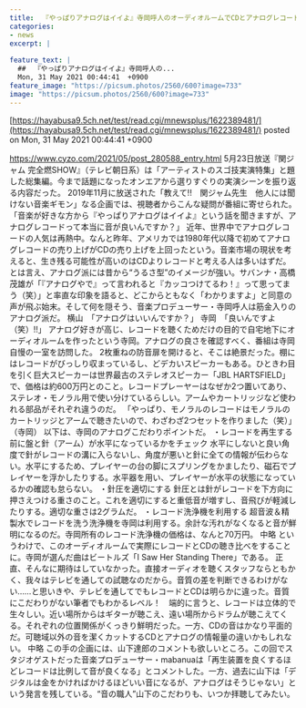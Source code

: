 ```yaml
---
title:  『やっぱりアナログはイイよ』寺岡呼人のオーディオルームでCDとアナログレコードの“違い”をテレビで聴き比べ  
categories:
- news
excerpt: |
  
feature_text: |
  ##  『やっぱりアナログはイイよ』寺岡呼人の...
  Mon, 31 May 2021 00:44:41  +0900
feature_image: "https://picsum.photos/2560/600?image=733"
image: "https://picsum.photos/2560/600?image=733"
---
```


[https://hayabusa9.5ch.net/test/read.cgi/mnewsplus/1622389481/](https://hayabusa9.5ch.net/test/read.cgi/mnewsplus/1622389481/)
posted on Mon, 31 May 2021 00:44:41  +0900

<!--more-->

https://www.cyzo.com/2021/05/post_280588_entry.html 5月23日放送『関ジャム 完全燃SHOW』（テレビ朝日系）は「アーティストのスゴ技実演特集」と題した総集編。今まで話題になったオンエアから選りすぐりの実演シーンを振り返る内容だった。 2019年11月に放送された「教えて!!　関ジャム先生　他人には聞けない音楽ギモン」なる企画では、視聴者からこんな疑問が番組に寄せられた。 「音楽が好きな方から『やっぱりアナログはイイよ』という話を聞きますが、アナログレコードって本当に音が良いんですか？」 近年、世界中でアナログレコードの人気は再熱中。なんと昨年、アメリカでは1980年代以降で初めてアナログレコードの売り上げがCDの売り上げを上回ったという。音楽市場の現状を考えると、生き残る可能性が高いのはCDよりレコードと考える人は多いはずだ。 とは言え、アナログ派には昔から“うるさ型”のイメージが強い。サバンナ・高橋茂雄が「『アナログやで』って言われると『カッコつけてるわ！』って思ってまう（笑）」と率直な印象を語ると、どこからともなく「わかりますよ」と同意の声が飛ぶ始末。そして何を隠そう、音楽プロデューサー・寺岡呼人は筋金入りのアナログ派だ。 横山　「アナログはいいんですか？」 寺岡　「良いんですよ（笑）!!」 アナログ好きが高じ、レコードを聴くためだけの目的で自宅地下にオーディオルームを作ったという寺岡。アナログの良さを確認すべく、番組は寺岡自慢の一室を訪問した。 2枚重ねの防音扉を開けると、そこは絶景だった。棚にはレコードがびっしり収まっているし、どデカいスピーカーもある。ひときわ目を引く巨大スピーカーは世界最古のステレオスピーカー「JBL HARTSFIELD」で、価格は約600万円とのこと。レコードプレーヤーはなぜか2つ置いてあり、ステレオ・モノラル用で使い分けているらしい。アームやカートリッジなど使われる部品がそれぞれ違うのだ。 「やっぱり、モノラルのレコードはモノラルのカートリッジとアームで聴きたいので、わざわざ2つセットを作りました（笑）」（寺岡） 以下は、寺岡のアナログこだわりポイントだ。 ・レコードを再生する前に盤と針（アーム）が水平になっているかをチェック 水平にしないと良い角度で針がレコードの溝に入らないし、角度が悪いと針に全ての情報が伝わらない。水平にするため、プレイヤーの台の脚にスプリングをかましたり、磁石でプレイヤーを浮かしたりする。水平器を用い、プレイヤーが水平の状態になっているかの確認も怠らない。 ・針圧を適切にする 針圧とは針がレコードを下方向に押さえつける重さのこと。これを適切にすると重低音が増すし、音飛びが軽減したりする。適切な重さは2グラムだ。 ・レコード洗浄機を利用する 超音波＆精製水でレコードを洗う洗浄機を寺岡は利用する。余計な汚れがなくなると音が鮮明になるのだ。寺岡所有のレコード洗浄機の価格は、なんと70万円。 中略 というわけで、このオーディオルームで実際にレコードとCDの聴き比べをすることに。寺岡が選んだ曲はビートルズ「I Saw Her Standing There」である。 正直、そんなに期待はしていなかった。直接オーディオを聴くスタッフならともかく、我々はテレビを通しての試聴なのだから。音質の差を判断できるわけがない……と思いきや、テレビを通してでもレコードとCDは明らかに違った。音質にこだわりがない筆者でもわかるレベル！　端的に言うと、レコードは立体的で生々しい。近い場所からはギターが聴こえ、遠い場所からドラムが聴こえてくる。それぞれの位置関係がくっきり鮮明だった。一方、CDの音はかなり平面的だ。可聴域以外の音を潔くカットするCDとアナログの情報量の違いかもしれない。 中略 この手の企画には、山下達郎のコメントも欲しいところ。この回でスタジオゲストだった音楽プロデューサー・mabanuaは「再生装置を良くするほどレコードは比例して音が良くなる」とコメントした。一方、過去に山下は「デジタルは金をかければかけるほどいい音になるが、アナログはそうじゃない」という発言を残している。“音の職人”山下のこだわりも、いつか拝聴してみたい。
